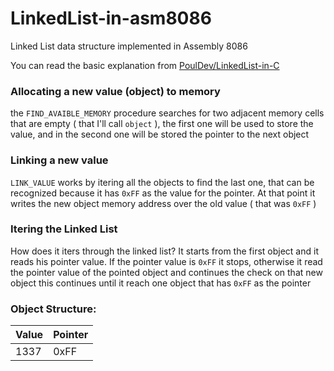 # LinkedList-in-asm8086
Linked List data structure implemented in Assembly 8086

You can read the basic explanation from [PoulDev/LinkedList-in-C](https://github.com/PoulDev/LinkedList-in-C)

### Allocating a new value (object) to memory
the `FIND_AVAIBLE_MEMORY` procedure searches for two adjacent memory cells that are empty ( that I'll call `object` ), the first one will be used to store the value, and in the second one will be stored the pointer to the next object

### Linking a new value
`LINK_VALUE` works by itering all the objects to find the last one, that can be recognized because it has `0xFF` as the value for the pointer.
At that point it writes the new object memory address over the old value ( that was `0xFF` )

### Itering the Linked List
How does it iters through the linked list?
It starts from the first object and it reads his pointer value.
If the pointer value is `0xFF` it stops, 
otherwise it read the pointer value of the pointed object and continues the check on that new object
this continues until it reach one object that has `0xFF` as the pointer

### Object Structure:
| Value | Pointer |
| ----- | ------- |
| 1337  |   0xFF  |
